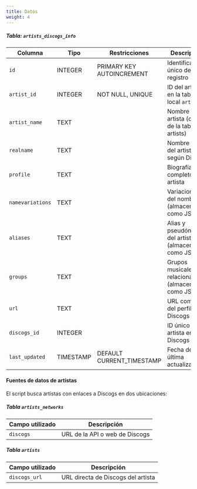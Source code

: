 ```yaml
---
title: Datos
weight: 4
---
```


##### Tabla: `artists_discogs_info`

|Columna|Tipo|Restricciones|Descripción|
|---|---|---|---|
|`id`|INTEGER|PRIMARY KEY AUTOINCREMENT|Identificador único del registro|
|`artist_id`|INTEGER|NOT NULL, UNIQUE|ID del artista en la tabla local `artists`|
|`artist_name`|TEXT||Nombre del artista (copia de la tabla artists)|
|`realname`|TEXT||Nombre real del artista según Discogs|
|`profile`|TEXT||Biografía/perfil completo del artista|
|`namevariations`|TEXT||Variaciones del nombre (almacenado como JSON)|
|`aliases`|TEXT||Alias y pseudónimos del artista (almacenado como JSON)|
|`groups`|TEXT||Grupos musicales relacionados (almacenado como JSON)|
|`url`|TEXT||URL completa del perfil en Discogs|
|`discogs_id`|INTEGER||ID único del artista en Discogs|
|`last_updated`|TIMESTAMP|DEFAULT CURRENT_TIMESTAMP|Fecha de última actualización|

#### Fuentes de datos de artistas

El script busca artistas con enlaces a Discogs en dos ubicaciones:

##### Tabla `artists_networks`

|Campo utilizado|Descripción|
|---|---|
|`discogs`|URL de la API o web de Discogs|

##### Tabla `artists`

|Campo utilizado|Descripción|
|---|---|
|`discogs_url`|URL directa de Discogs del artista|